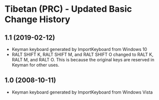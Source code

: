 Tibetan (PRC) - Updated Basic Change History
====================

1.1 (2019-02-12)
----------------
* Keyman keyboard generated by ImportKeyboard from Windows 10 
* RALT SHIFT K, RALT SHIFT M, and RALT SHIFT O changed to 
  RALT K, RALT M, and RALT O. This is because the original keys
  are reserved in Keyman for other uses.

1.0 (2008-10-11)
----------------
* Keyman keyboard generated by ImportKeyboard from Windows Vista 


